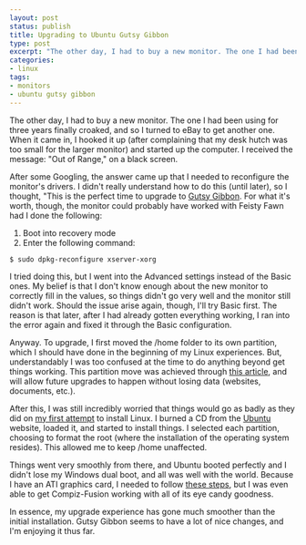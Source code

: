 ```yaml
---
layout: post
status: publish
title: Upgrading to Ubuntu Gutsy Gibbon
type: post
excerpt: "The other day, I had to buy a new monitor. The one I had been using for three years finally croaked, and so I turned to eBay to get another one. When it came in, I hooked it up (after complaining that my desk hutch was too small for the larger monitor) and started up the computer. I received the message: \"Out of Range,\" on a black screen."
categories:
- linux
tags:
- monitors
- ubuntu gutsy gibbon
---
```

The other day, I had to buy a new monitor. The one I had been using for three years finally croaked, and so I turned to eBay to get another one. When it came in, I hooked it up (after complaining that my desk hutch was too small for the larger monitor) and started up the computer. I received the message: "Out of Range," on a black screen.

After some Googling, the answer came up that I needed to reconfigure the monitor's drivers. I didn't really understand how to do this (until later), so I thought, "This is the perfect time to upgrade to <a href="https://wiki.ubuntu.com/GutsyGibbon">Gutsy Gibbon</a>. For what it's worth, though, the monitor could probably have worked with Feisty Fawn had I done the following:
<ol>
	<li>Boot into recovery mode</li>
	<li>Enter the following command:</li>
</ol>
<code>$ sudo dpkg-reconfigure xserver-xorg</code>

I tried doing this, but I went into the Advanced settings instead of the Basic ones. My belief is that I don't know enough about the new monitor to correctly fill in the values, so things didn't go very well and the monitor still didn't work. Should the issue arise again, though, I'll try Basic first. The reason is that later, after I had already gotten everything working, I ran into the error again and fixed it through the Basic configuration.

Anyway. To upgrade, I first moved the /home folder to its own partition, which I should have done in the beginning of my Linux experiences. But, understandably I was too confused at the time to do anything beyond get things working. This partition move was achieved through <a href="http://www.psychocats.net/ubuntu/separatehome">this article</a>, and will allow future upgrades to happen without losing data (websites, documents, etc.).

After this, I was still incredibly worried that things would go as badly as they did on <a href="http://jonathanstegall.com/2007/07/30/ubuntu-dual-boot-woes/">my first attempt</a> to install Linux. I burned a CD from the <a href="http://ubuntu.com/">Ubuntu</a> website, loaded it, and started to install things. I selected each partition, choosing to format the root (where the installation of the operating system resides). This allowed me to keep /home unaffected.

Things went very smoothly from there, and Ubuntu booted perfectly and I didn't lose my Windows dual boot, and all was well with the world. Because I have an ATI graphics card, I needed to follow <a href="http://ubuntuforums.org/showthread.php?t=576624&amp;page=8">these steps</a>, but I was even able to get Compiz-Fusion working with all of its eye candy goodness.

In essence, my upgrade experience has gone much smoother than the initial installation. Gutsy Gibbon seems to have a lot of nice changes, and I'm enjoying it thus far.
